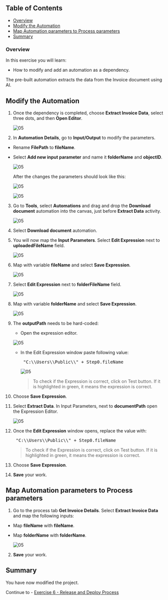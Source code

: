 ## Table of Contents
 - [Overview](#overview)
 - [Modify the Automation](#modifyAutomation)
 - [Map Automation parameters to Process parameters](#mapParameters)
 - [Summary](#summary)

### Overview <a name="overview"></a>

In this exercise you will learn:

- How to modify and add an automation as a dependency.

The pre-built automation extracts the data from the Invoice document using AI.

## Modify the Automation <a name="modifyAutomation"></a>

1. Once the dependency is completed, choose **Extract Invoice Data**, select three dots, and then **Open Editor**.

    ![05](./images/010a.png)

2. In **Automation Details**, go to **Input/Output** to modify the parameters.

- Rename **FilePath** to **fileName**.
- Select **Add new input parameter** and name it **folderName** and **objectID**.

    ![05](./images/016a.png)

    After the changes the parameters should look like this:

    ![05](./images/017.png)


    ![05](./images/017a.png)

3. Go to **Tools**, select **Automations** and drag and drop the **Download document** automation into the canvas, just before **Extract Data** activity.

    ![05](./images/018.png)

4. Select **Download document** automation.

5. You will now map the **Input Parameters**. Select **Edit Expression** next to **uploadedFileName** field.

    ![05](./images/019.png)

6. Map with variable **fileName** and select **Save Expression**.

    ![05](./images/098.png)

7. Select **Edit Expression** next to **folderFileName** field.

    ![05](./images/097.png)

8. Map with variable **folderName** and select **Save Expression**.

    ![05](./images/099.png)

10. The **outputPath** needs to be hard-coded:

    - Open the expression editor.

    ![05](./images/080.png)

    - In the Edit Expression window paste following value:

      <pre> "C:\\Users\\Public\\" + Step0.fileName </pre>

      ![05](./images/081.png)

      > To check if the Expression is correct, click on Test button. If it is highlighted in green, it means the expression is correct.

11. Choose **Save Expression**.

12. Select **Extract Data**. In Input Parameters, next to **documentPath** open the Expression Editor.

    ![05](./images/082.png)

13. Once the **Edit Expression** window opens, replace the value with:

    <pre> "C:\\Users\\Public\\" + Step0.fileName </pre>

    > To check if the Expression is correct, click on Test button. If it is highlighted in green, it means the expression is correct.

14. Choose **Save Expression**.

15. **Save** your work.

## Map Automation parameters to Process parameters <a name="mapParameters"></a>

1. Go to the process tab **Get Invoice Details**. Select **Extract Invoice Data** and map the following inputs:

- Map **fileName** with **fileName**.
- Map **folderName** with **folderName**.

    ![05](./images/024.png)

2. **Save** your work.

## Summary <a name="summary"></a>

You have now modified the project.

Continue to - [Exercise 6 - Release and Deploy Process](../6_ReleaseDeployProcess/Readme.md)
